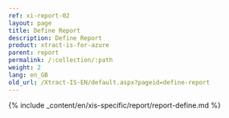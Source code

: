 ```yaml
---
ref: xi-report-02
layout: page
title: Define Report
description: Define Report
product: xtract-is-for-azure
parent: report
permalink: /:collection/:path
weight: 2
lang: en_GB
old_url: /Xtract-IS-EN/default.aspx?pageid=define-report
---
```

{% include _content/en/xis-specific/report/report-define.md %}
